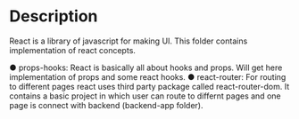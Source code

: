 # Description
React is a library of javascript for making UI. This folder contains implementation of react concepts.



● props-hooks: React is basically all about hooks and props. Will get here implementation of props and some react hooks.
● react-router: For routing to different pages react uses third party package called react-router-dom. It contains a basic project in which user can route to differnt pages and one page is connect with backend (backend-app folder).